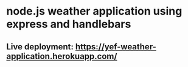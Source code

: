 # node.js weather application using express and handlebars

## Live deployment: https://yef-weather-application.herokuapp.com/

